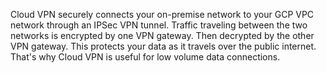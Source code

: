 
Cloud VPN securely connects your on-premise network to your GCP VPC network through an IPSec VPN tunnel. Traffic traveling between the two networks is encrypted by one VPN gateway. Then decrypted by the other VPN gateway. This protects your data as it travels over the public internet. That's why Cloud VPN is useful for low volume data connections.